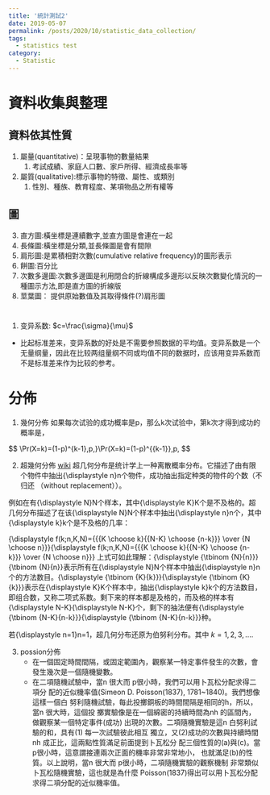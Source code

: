 ```yaml
---
title: '統計測試2'
date: 2019-05-07
permalink: /posts/2020/10/statistic_data_collection/
tags:
  - statistics test
category:
  - Statistic
---
```


# 資料收集與整理

## 資料依其性質
1. 屬量(quantitative)：呈現事物的數量結果
   1. 考試成績、家庭人口數、家戶所得、經濟成長率等
2. 屬質(qualitative):標示事物的特徵、屬性、或類別
   1. 性別、種族、教育程度、某項物品之所有權等

## 圖
3. 直方圖:橫坐標是連續數字,並直方圖是會連在一起
4. 長條圖:橫坐標是分類,並長條圖是會有間隙
5. 肩形圖:是累積相對次數(cumulative relative frequency)的圖形表示
6. 餅圖:百分比
7. 次數多邊圖:次數多邊圖是利用閉合的折線構成多邊形以反映次數變化情況的一種圖示方法,即是直方圖的折線版
8. 莖葉圖： 提供原始數值及其取得條件(?)肩形圖


# 
## 
1. 变异系数: $c=\frac{\sigma}{\mu}$
  - 比起标准差来，变异系数的好处是不需要参照数据的平均值。变异系数是一个无量纲量，因此在比较两组量纲不同或均值不同的数据时，应该用变异系数而不是标准差来作为比较的参考。


# 分佈
1. 幾何分佈
如果每次试验的成功概率是p，那么k次试验中，第k次才得到成功的概率是，

$$ \Pr(X=k)=(1-p)^{k-1}\,p\,}\Pr(X=k)=(1-p)^{{k-1}}\,p\, $$


2. 超幾何分佈
[wiki](https://zh.wikipedia.org/wiki/%E8%B6%85%E5%87%A0%E4%BD%95%E5%88%86%E5%B8%83)
超几何分布是统计学上一种离散概率分布。它描述了由有限个物件中抽出{\displaystyle n}n个物件，成功抽出指定种类的物件的个数（不归还 （without replacement））。

例如在有{\displaystyle N}N个样本，其中{\displaystyle K}K个是不及格的。超几何分布描述了在该{\displaystyle N}N个样本中抽出{\displaystyle n}n个，其中{\displaystyle k}k个是不及格的几率：

{\displaystyle f(k;n,K,N)={{{K \choose k}{{N-K} \choose {n-k}}} \over {N \choose n}}}{\displaystyle f(k;n,K,N)={{{K \choose k}{{N-K} \choose {n-k}}} \over {N \choose n}}}
上式可如此理解：{\displaystyle {\tbinom {N}{n}}}{\tbinom  {N}{n}}表示所有在{\displaystyle N}N个样本中抽出{\displaystyle n}n个的方法数目。{\displaystyle {\tbinom {K}{k}}}{\displaystyle {\tbinom {K}{k}}}表示在{\displaystyle K}K个样本中，抽出{\displaystyle k}k个的方法数目，即组合数，又称二项式系数。剩下来的样本都是及格的，而及格的样本有{\displaystyle N-K}{\displaystyle N-K}个，剩下的抽法便有{\displaystyle {\tbinom {N-K}{n-k}}}{\displaystyle {\tbinom {N-K}{n-k}}}种。

若{\displaystyle n=1}n=1，超几何分布还原为伯努利分布。其中 $k  = 1, 2, 3, ....$

3. possion分佈
   - 在一個固定時間間隔，或固定範圍內，觀察某一特定事件發生的次數，會發生幾次是一個隨機變數。
   - 在二項隨機試驗中，當n 很大而 p很小時，我們可以用卜瓦松分配求得二項分
配的近似機率值(Simeon D. Poisson(1837), 1781~1840)。我們想像這樣一個白
努利隨機試驗，每此投擲銅板的時間間隔是相同的h，所以，當n 很大時，這個投
擲實驗像是在一個綿密的持續時間為nh 的區間內，做觀察某一個特定事件(成功)
出現的次數。二項隨機實驗是這n 白努利試驗的和，具有(1) 每一次試驗彼此相互
獨立，又(2)成功的次數與持續時間nh 成正比，這兩點性質滿足前面提到卜瓦松分
配三個性質的(a)與(c)。當 p很小時，這意謂接連兩次正面的機率非常非常地小，
也就滿足(b)的性質。以上說明，當n 很大而 p很小時，二項隨機實驗的觀察機制
非常類似卜瓦松隨機實驗，這也就是為什麼 Poisson(1837)得出可以用卜瓦松分配
求得二項分配的近似機率值。 